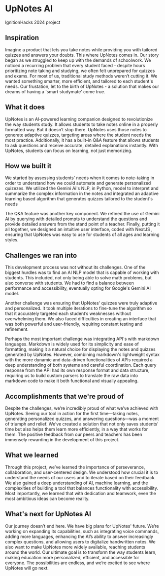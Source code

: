 # UpNotes AI
IgnitionHacks 2024 project

## Inspiration

Imagine a product that lets you take notes while providing you with tailored quizzes and answers your doubts. This where UpNotes comes in. Our story began as we struggled to keep up with the demands of schoolwork. We noticed a recurring problem that every student faced - despite hours prioritizing note taking and studying, we often felt unprepared for quizzes and exams. For most of us, traditional study methods weren’t cutting it. We wanted something smarter, more efficient, and tailored to each student's needs. Our frustation, let to the birth of UpNotes - a solution that makes our dreams of having a 'smart studymate' come true.

## What it does

UpNotes is an AI-powered learning companion designed to revolutionize the way students study. It allows students to take notes online in a properly formatted way. But it doesn’t stop there. UpNotes uses those notes to generate adaptive quizzes, targeting areas where the student needs the most practice. Additionally, it has a built-in Q&A feature that allows students to ask questions and receive accurate, detailed explanations instantly. With UpNotes, students can focus on learning, not just memorizing.

## How we built it

We started by assessing students' needs when it comes to note-taking in order to understand how we could automate and generate personalized quizezes. We utilized the Gemini Ai's NLP, in Python, model to interpret and summarize the complex information in the notes and integrated an adaptive learning based algorithm that generates quizzes tailored to the student's needs

The Q&A feature was another key component. We refined the use of Gemini Ai by querying with detailed prompts to understand the questions and provide detailed answers from the stand point of a teacher. Finally, putting it all together, we designed an intuitive user interface, coded with NextJS , ensuring that UpNotes was easy to use for students of all ages and learning styles.

## Challenges we ran into

This development process was not without its challenges. One of the biggest hurdles was to find an AI NLP model that is capable of working with students. This included, not only being able to solve math problems, but also converse with students. We had to find a balance between performance and accessibility, eventually opting for Google's Gemini AI model.

Another challenge was ensuring that UpNotes' quizzes were truly adaptive and personalized. It took multiple iterations to fine-tune the algorithm so that it accurately targeted each student’s weaknesses without overwhelming them. We also faced difficulties in creating an interface that was both powerful and user-friendly, requiring constant testing and refinement.

Perhaps the most important challenge was integrating API's with markdown languages. Markdown is widely used for its simplicity and ease of formatting, making it a natural choice for displaying the notes and quizzes generated by UpNotes. However, combining markdown's lightweight syntax with the more dynamic and data-driven functionalities of APIs required a deep understanding of both systems and careful coordination. Each query response from the API had its own response format and data structure, requiring us to build custom parsers to translate the raw data into markdown code to make it both functional and visually appealing.

## Accomplishments that we're proud of

Despite the challenges, we’re incredibly proud of what we’ve achieved with UpNotes. Seeing our tool in action for the first time—taking notes, generating personalized quizzes, and answering questions—was a moment of triumph and relief. We’ve created a solution that not only saves students' time but also helps them learn more efficiently, in a way that works for them. The positive feedback from our peers and teachers has been immensely rewarding in the development of this project.

## What we learned

Through this project, we’ve learned the importance of perseverance, collaboration, and user-centered design. We understood how crucial it is to understand the needs of our users and to iterate based on their feedback. We also gained a deep understanding of AI, machine learning, and the complexities of building a tool that balances functionality with accessibility. Most importantly, we learned that with dedication and teamwork, even the most ambitious ideas can become reality.

## What's next for UpNotes AI

Our journey doesn’t end here. We have big plans for UpNotes' future. We’re working on expanding its capabilities, such as integrating voice commands, adding more languages, enhancing the AI’s ability to answer increasingly complex questions, and allowing users to digitalize handwritten notes. We also want to make UpNotes more widely available, reaching students around the world. Our ultimate goal is to transform the way students learn, making education more personalized, efficient, and accessible for everyone. The possibilities are endless, and we’re excited to see where UpNotes will go next.
